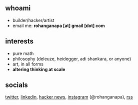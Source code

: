 ## whoami
- builder/hacker/artist
- email me: **rohanganapa [at] gmail [dot] com**

## interests
- pure math
- philosophy (deleuze, heidegger, adi shankara, or anyone)
- art, in all forms
- **altering thinking at scale** 

## socials
[twitter](https://x.com/oceanmoist), [linkedin](https://www.linkedin.com/in/rohan-ganapavarapu-5115041ba/), [hacker news](https://news.ycombinator.com/user?id=ocean_moist), [instagram](https://www.instagram.com/rohanganapa/) (@rohanganapa), [rss](https://rohan.ga/index.xml)
